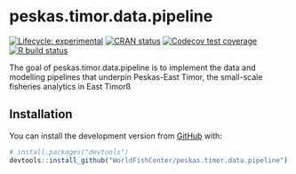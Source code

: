 
<!-- README.md is generated from README.Rmd. Please edit that file -->

# peskas.timor.data.pipeline

<!-- badges: start -->

[![Lifecycle:
experimental](https://img.shields.io/badge/lifecycle-experimental-orange.svg)](https://www.tidyverse.org/lifecycle/#experimental)
[![CRAN
status](https://www.r-pkg.org/badges/version/peskas.timor.data.pipeline)](https://CRAN.R-project.org/package=peskas.timor.data.pipeline)
[![Codecov test
coverage](https://codecov.io/gh/WorldFishCenter/peskas.timor.data.pipeline/branch/main/graph/badge.svg)](https://codecov.io/gh/WorldFishCenter/peskas.timor.data.pipeline?branch=master)
[![R build
status](https://github.com/WorldFishCenter/peskas.timor.data.pipeline/workflows/R-CMD-check/badge.svg)](https://github.com/WorldFishCenter/peskas.timor.data.pipeline/actions)
<!-- badges: end -->

The goal of peskas.timor.data.pipeline is to implement the data and
modelling pipelines that underpin Peskas-East Timor, the small-scale
fisheries analytics in East Timorß

## Installation

You can install the development version from
[GitHub](https://github.com/) with:

``` r
# install.packages("devtools")
devtools::install_github("WorldFishCenter/peskas.timor.data.pipeline")
```
